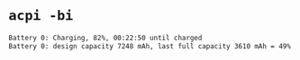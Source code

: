 # `acpi -bi`

```bash
Battery 0: Charging, 82%, 00:22:50 until charged
Battery 0: design capacity 7248 mAh, last full capacity 3610 mAh = 49%
```
